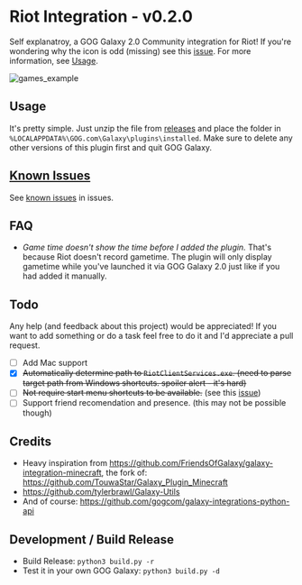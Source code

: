 # Riot Integration - v0.2.0

Self explanatroy, a GOG Galaxy 2.0 Community integration for Riot! If you're wondering why the icon is odd (missing) see this [issue](https://github.com/urwrstkn8mare/gog-riot-integration/issues/1#issuecomment-641019594). For more information, see [Usage](#usage).

![games_example](https://raw.githubusercontent.com/urwrstkn8mare/gog-riot-integration/master/screenshot.png)

## Usage

It's pretty simple. Just unzip the file from [releases](https://github.com/urwrstkn8mare/gog-riot-integration/releases) and place the folder in `%LOCALAPPDATA%\GOG.com\Galaxy\plugins\installed`. Make sure to delete any other versions of this plugin first and quit GOG Galaxy.

## [Known Issues](https://github.com/urwrstkn8mare/galaxy-riot-integration/labels/known%20issue)

See [known issues](https://github.com/urwrstkn8mare/galaxy-riot-integration/labels/known%20issue) in issues.

## FAQ

- _Game time doesn't show the time before I added the plugin._
  That's because Riot doesn't record gametime. The plugin will only display gametime while you've launched it via GOG Galaxy 2.0 just like if you had added it manually.

## Todo

Any help (and feedback about this project) would be appreciated! If you want to add something or do a task feel free to do it and I'd appreciate a pull request.

- [ ] Add Mac support
- [x] ~~Automatically determine path to `RiotClientServices.exe`. (need to parse target path from Windows shortcuts. spoiler alert - it's hard)~~
- [ ] ~~Not require start menu shortcuts to be available.~~ (see this [issue](https://github.com/urwrstkn8mare/galaxy-riot-integration/issues/6))
- [ ] Support friend recomendation and presence. (this may not be possible though)

## Credits

- Heavy inspiration from <https://github.com/FriendsOfGalaxy/galaxy-integration-minecraft>, the fork of: <https://github.com/TouwaStar/Galaxy_Plugin_Minecraft>
- <https://github.com/tylerbrawl/Galaxy-Utils>
- And of course: <https://github.com/gogcom/galaxy-integrations-python-api>

## Development / Build Release

- Build Release: `python3 build.py -r`
- Test it in your own GOG Galaxy: `python3 build.py -d`
